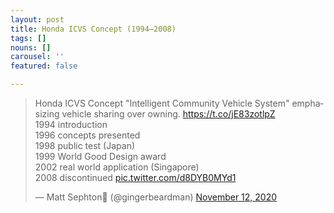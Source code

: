 ```yaml
---
layout: post
title: Honda ICVS Concept (1994–2008)
tags: []
nouns: []
carousel: ''
featured: false

---
```

<blockquote class="twitter-tweet"><p lang="en" dir="ltr">Honda ICVS Concept &quot;Intelligent Community Vehicle System&quot; emphasizing vehicle sharing over owning. <a href="https://t.co/jE83zotlpZ">https://t.co/jE83zotlpZ</a><br>1994 introduction<br>1996 concepts presented<br>1998 public test (Japan)<br>1999 World Good Design award<br>2002 real world application (Singapore)<br>2008 discontinued <a href="https://t.co/d8DYB0MYd1">pic.twitter.com/d8DYB0MYd1</a></p>&mdash; Matt Sephton🎴 (@gingerbeardman) <a href="https://twitter.com/gingerbeardman/status/1327031981079752706?ref_src=twsrc%5Etfw">November 12, 2020</a></blockquote> <script async src="https://platform.twitter.com/widgets.js" charset="utf-8"></script>